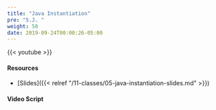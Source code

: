 ```yaml
---
title: "Java Instantiation"
pre: "5.J. "
weight: 50
date: 2019-09-24T00:00:26-05:00
---
```


{{< youtube  >}}

#### Resources

* [Slides]({{< relref "/11-classes/05-java-instantiation-slides.md" >}})

#### Video Script
